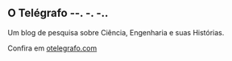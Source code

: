 ## O Telégrafo --. -. -..

Um blog de pesquisa sobre Ciência, Engenharia e suas Histórias.

Confira em [otelegrafo.com](https://otelegrafo.com/)
